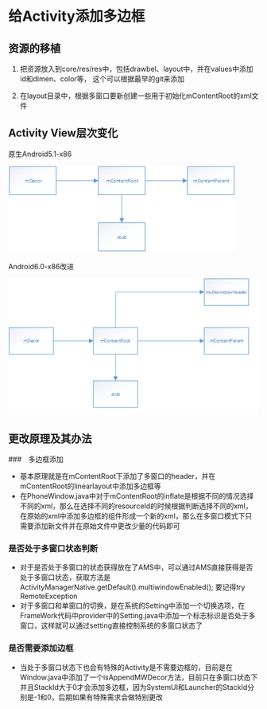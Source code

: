 # 给Activity添加多边框

## 资源的移植
1. 把资源放入到core/res/res中，包括drawbel、layout中，并在values中添加id和dimen、color等，
   这个可以根据最早的git来添加

2. 在layout目录中，根据多窗口要新创建一些用于初始化mContentRoot的xml文件

## Activity View层次变化
原生Android5.1-x86

![android5 1-x86activity](原生Android5.1-x86Activity层次.png)

Android6.0-x86改进

![android6 0 -x86activity](原生Android6.0改进-x86Activity层次.png)

## 更改原理及其办法
###　多边框添加
- 基本原理就是在mContentRoot下添加了多窗口的header，并在mContentRoot的linearlayout中添加多边框等
- 在PhoneWindow.java中对于mContentRoot的inflate是根据不同的情况选择不同的xml，那么在选择不同的resourceId的时候根据判断选择不同的xml，在原始的xml中添加多边框的组件形成一个新的xml，那么在多窗口模式下只需要添加新文件并在原始文件中更改少量的代码即可

### 是否处于多窗口状态判断
- 对于是否处于多窗口的状态获得放在了AMS中，可以通过AMS直接获得是否处于多窗口状态，获取方法是ActivityManagerNative.getDefault().multiwindowEnabled(); 要记得try RemoteException
- 对于多窗口和单窗口的切换，是在系统的Setting中添加一个切换选项，在FrameWork代码中provider中的Setting.java中添加一个标志标识是否处于多窗口，这样就可以通过setting直接控制系统的多窗口状态了

### 是否需要添加边框
- 当处于多窗口状态下也会有特殊的Activity是不需要边框的，目前是在Window.java中添加了一个isAppendMWDecor方法，目前只在多窗口状态下并且StackId大于0才会添加多边框，因为SystemUI和Launcher的StackId分别是-1和0，后期如果有特殊需求会做特别更改
